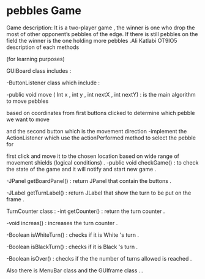 # pebbles Game

Game description:
It is a two-player game , the winner is one who drop the most of other opponent’s pebbles of the edge.
If there is still pebbles on the field the winner is the one holding more pebbles .Ali Katlabi OT9IO5
description of each methods

(for learning purposes) 

GUIBoard class includes :

-ButtonListener class which include :

-public void move ( Int x , int y , int nextX , int nextY) : is the main algorithm to move pebbles

based on coordinates from first buttons clicked to determine which pebble we want to move

and the second button which is the movement direction
-implement the ActionListener which use the actionPerformed method to select the pebble for

first click and move it to the chosen location based on wide range of movement shields (logical
conditions) .
-public void checkGame() : to check the state of the game and it will notify and start new
game .

-JPanel getBoardPanel() : return JPanel that contain the buttons .

-JLabel getTurnLabel() : return JLabel that show the turn to be put on the frame .

TurnCounter class :
-int getCounter() : return the turn counter .

-void increas() : increases the turn counter .

-Boolean isWhiteTurn() : checks if it is White 's turn .

-Boolean isBlackTurn() : checks if it is Black 's turn .

-Boolean isOver() : checks if the the number of turns allowed is reached .

Also there is MenuBar class and the GUIframe class …
